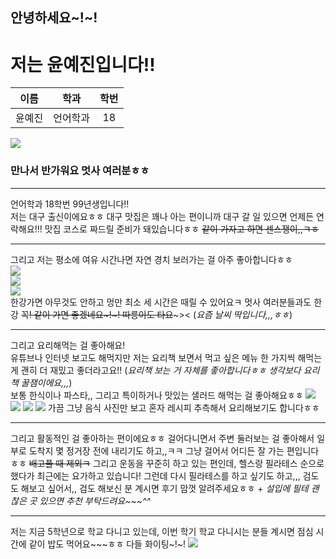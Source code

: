 ## 안녕하세요~!~!
# 저는 윤예진입니다!!
| 이름 | 학과 | 학번 |
| :---: | :---: | :---: |
|윤예진|언어학과|18|

![](./image/IMG_7945.JPG)

### 만나서 반가워요 멋사 여러분ㅎㅎ
* * *

언어학과 18학번 99년생입니다!! <br>
저는 대구 출신이에요ㅎㅎ
대구 맛집은 꽤나 아는 편이니까 대구 갈 일 있으면 언제든 연락해요!!! 맛집 코스로 짜드릴 준비가 돼있습니다ㅎㅎ ~~같이 가자고 하면 센스쟁이,,ㅋㅎ~~
* * *
그리고 저는 평소에 여유 시간나면 자연 경치 보러가는 걸 아주 좋아합니다ㅎㅎ<br>
![](./image/IMG_1657.JPG)<br>
![](./image/IMG_3732.JPG)<br>
![](./image/IMG_8223.JPG) <br>한강가면 아무것도 안하고 멍만 최소 세 시간은 때릴 수 있어요ㅋ 멋사 여러분들과도 한강 꼭~~! 같이 가면 좋겠네요~!~! 따릉이도 타요~~~>< (*요즘 날씨 딱입니다,,,ㅎㅎ*)
* * *
그리고 요리해먹는 걸 좋아해요! <br> 유튜브나 인터넷 보고도 해먹지만 저는 요리책 보면서 먹고 싶은 메뉴 한 가지씩 해먹는 게 괜히 더 재밌고 좋더라고요!! (*요리책 보는 거 자체를 좋아합니다ㅎㅎ 생각보다 요리책 꿀잼이에요,,,*) <br>보통 한식이나 파스타,, 그리고 특이하거나 맛있는 샐러드 해먹는 걸 좋아해요ㅎㅎ 
![](./image/IMG_6156.JPG)
![](./image/IMG_3336.JPG)
![](./image/IMG_7750.JPG)
![](./image/IMG_1815.jpg)
가끔 그냥 음식 사진만 보고 혼자 레시피 추측해서 요리해보기도 합니다ㅎㅎ 
***

그리고 활동적인 걸 좋아하는 편이에요ㅎㅎ 걸어다니면서 주변 둘러보는 걸 좋아해서 일부로 도착지 몇 정거장 전에 내리기도 하고,,ㅋㅋ 그냥 걸어서 어디든 잘 가는 편입니다ㅎㅎ ~~배고플 때 제외ㅋ~~ 그리고 운동을 꾸준히 하고 있는 편인데, 헬스랑 필라테스 순으로 했다가 최근에는 요가하고 있습니다! 그런데 다시 필라테스를 하고 싶기도 하고,,, 검도도 해보고 싶어서,, 검도 해보신 분 계시면 후기 맘껏 알려주세요ㅎㅎ + *설입에 필테 괜찮은 곳 있으면 추천 부탁드려요~~~^^*
***
저는 지금 5학년으로 학교 다니고 있는데, 이번 학기 학교 다니시는 분들 계시면 점심 시간에 같이 밥도 먹어요~~~ㅎㅎ 다들 화이팅~!~!
![](./image/IMG_8679.JPG)
